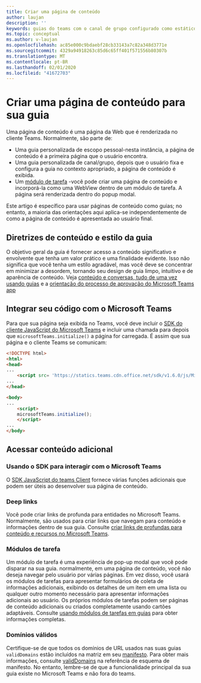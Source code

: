 ```yaml
---
title: Criar uma página de conteúdo
author: laujan
description: ''
keywords: guias do teams com o canal de grupo configurado como estático
ms.topic: conceptual
ms.author: v-laujan
ms.openlocfilehash: ac85e000c9bdaebf28cb33143a7c82a348d3771e
ms.sourcegitcommit: 4329a94918263c85d6c65ff401f571556b80307b
ms.translationtype: MT
ms.contentlocale: pt-BR
ms.lasthandoff: 02/01/2020
ms.locfileid: "41672703"
---
```

# <a name="create-a-content-page-for-your-tab"></a>Criar uma página de conteúdo para sua guia

Uma página de conteúdo é uma página da Web que é renderizada no cliente Teams. Normalmente, são parte de:

* Uma guia personalizada de escopo pessoal-nesta instância, a página de conteúdo é a primeira página que o usuário encontra.
* Uma guia personalizada de canal/grupo, depois que o usuário fixa e configura a guia no contexto apropriado, a página de conteúdo é exibida.
* Um [módulo de tarefa](~/task-modules-and-cards/what-are-task-modules.md) -você pode criar uma página de conteúdo e incorporá-la como uma WebView dentro de um módulo de tarefa. A página será renderizada dentro do popup modal.

Este artigo é específico para usar páginas de conteúdo como guias; no entanto, a maioria das orientações aqui aplica-se independentemente de como a página de conteúdo é apresentada ao usuário final.

## <a name="tab-content-and-style-guidelines"></a>Diretrizes de conteúdo e estilo da guia

O objetivo geral da guia é fornecer acesso a conteúdo significativo e envolvente que tenha um valor prático e uma finalidade evidente. Isso não significa que você tenha um estilo agradável, mas você deve se concentrar em minimizar a desordem, tornando seu design de guia limpo, intuitivo e de aparência de conteúdo. Veja [conteúdo e conversas, tudo de uma vez usando guias](~/tabs/design/tabs.md) e a [orientação do processo de aprovação do Microsoft Teams app](~/concepts/deploy-and-publish/appsource/prepare/frequently-failed-cases.md)

## <a name="integrate-your-code-with-teams"></a>Integrar seu código com o Microsoft Teams

Para que sua página seja exibida no Teams, você deve incluir o [SDK do cliente JavaScript do Microsoft Teams](/javascript/api/overview/msteams-client?view=msteams-client-js-latest) e incluir uma chamada para depois que `microsoftTeams.initialize()` a página for carregada. É assim que sua página e o cliente Teams se comunicam:

```html
<!DOCTYPE html>
<html>
<head>
...
    <script src= 'https://statics.teams.cdn.office.net/sdk/v1.6.0/js/MicrosoftTeams.min.js'></script>
...
</head>

<body>
...
    <script>
    microsoftTeams.initialize();
    </script>
...
</body>
```

## <a name="accessing-additional-content"></a>Acessar conteúdo adicional

### <a name="using-the-sdk-to-interact-with-teams"></a>Usando o SDK para interagir com o Microsoft Teams

O [SDK JavaScript do teams Client](~/tabs/how-to/using-teams-client-sdk.md) fornece várias funções adicionais que podem ser úteis ao desenvolver sua página de conteúdo.

### <a name="deep-links"></a>Deep links

Você pode criar links de profunda para entidades no Microsoft Teams. Normalmente, são usados para criar links que navegam para conteúdo e informações dentro de sua guia. Consulte [criar links de profundas para conteúdo e recursos no Microsoft Teams](~/concepts/build-and-test/deep-links.md).

### <a name="task-modules"></a>Módulos de tarefa

Um módulo de tarefa é uma experiência de pop-up modal que você pode disparar na sua guia. normalmente, em uma página de conteúdo, você não deseja navegar pelo usuário por várias páginas. Em vez disso, você usará os módulos de tarefas para apresentar formulários de coleta de informações adicionais, exibindo os detalhes de um item em uma lista ou qualquer outro momento necessário para apresentar informações adicionais ao usuário. Os próprios módulos de tarefas podem ser páginas de conteúdo adicionais ou criados completamente usando cartões adaptáveis. Consulte [usando módulos de tarefas em guias](~/task-modules-and-cards/task-modules/task-modules-tabs.md) para obter informações completas.

### <a name="valid-domains"></a>Domínios válidos

Certifique-se de que todos os domínios de URL usados nas suas guias `validDomains` estão incluídos na matriz em seu [manifesto](~/concepts/build-and-test/apps-package.md). Para obter mais informações, consulte [validDomains](~/resources/schema/manifest-schema.md#validdomains) na referência de esquema de manifesto. No entanto, lembre-se de que a funcionalidade principal da sua guia existe no Microsoft Teams e não fora do teams.
